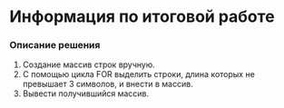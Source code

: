 # Информация по итоговой работе

### Описание решения

1. Создание массив строк вручную.
2. С помощью цикла FOR выделить строки, длина которых не превышает 3 символов, и внести в массив.
3. Вывести получившийся массив.